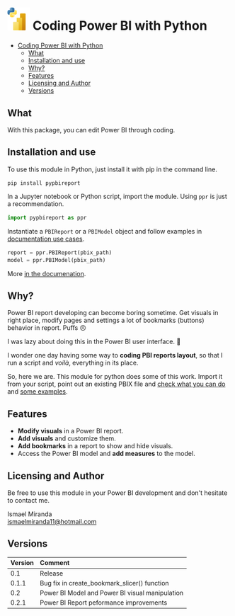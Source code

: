 # <img src="./docs/source/_static/icon.png" alt="image" width="10%" height="auto"></img> Coding Power BI with Python 

- [ Coding Power BI with Python](#-coding-power-bi-with-python)
  - [What](#what)
  - [Installation and use](#installation-and-use)
  - [Why?](#why)
  - [Features](#features)
  - [Licensing and Author](#licensing-and-author)
  - [Versions](#versions)

## What

With this package, you can edit Power BI through coding.

## Installation and use

To use this module in Python, just install it with pip in the command line.

```
pip install pypbireport
```

In a Jupyter notebook or Python script, import the module. Using `ppr` is just a recommendation.

```python
import pypbireport as ppr
```

Instantiate a `PBIReport` or a `PBIModel` object and follow examples in [documentation use cases](https://py-powerbi-report.readthedocs.io/en/latest/userguide.html).

```python
report = ppr.PBIReport(pbix_path)
model = ppr.PBIModel(pbix_path)
```

More [in the documenation](https://py-powerbi-report.readthedocs.io/en/latest/index.html).

## Why?

Power BI report developing can become boring sometime. Get visuals in right place, modify pages and settings a lot of bookmarks (buttons) behavior in report. Puffs 😣  

I was lazy about doing this in the Power BI user interface. 🦥

I wonder one day having some way to **coding PBI reports layout**, so that I run a script and *voilà*, everything in its place.

So, here we are. This module for python does some of this work. Import it from your script, point out an existing PBIX file and [check what you can do](#features) and [some examples](https://py-powerbi-report.readthedocs.io/en/latest/userguide.html).

## Features

- **Modify visuals** in a Power BI report. 
- **Add visuals** and customize them. 
- **Add bookmarks** in a report to show and hide visuals. 
- Access the Power BI model and **add measures** to the model.

## Licensing and Author 

Be free to use this module in your Power BI development and don't hesitate to contact me.

Ismael Miranda  
<ismaelmiranda11@hotmail.com>

## Versions

| Version | Comment                                         |
| :------ | :---------------------------------------------- |
| 0.1     | Release                                         |
| 0.1.1   | Bug fix in create_bookmark_slicer() function    |
| 0.2     | Power BI Model and Power BI visual manipulation |
| 0.2.1   | Power BI Report peformance improvements         |